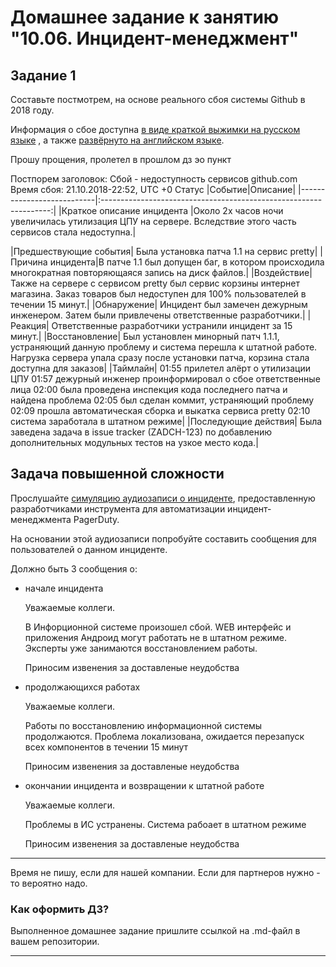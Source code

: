 # Домашнее задание к занятию "10.06. Инцидент-менеджмент"

## Задание 1

Составьте постмотрем, на основе реального сбоя системы Github в 2018 году.

Информация о сбое доступна [в виде краткой выжимки на русском языке](https://habr.com/ru/post/427301/) , а
также [развёрнуто на английском языке](https://github.blog/2018-10-30-oct21-post-incident-analysis/).

Прошу прощения, пролетел в прошлом дз эо пункт

Постпорем заголовок: Сбой - недоступность сервисов github.com
Время сбоя: 21.10.2018-22:52, UTC +0
Статус 
|Событие|Описание|
|---------------------------|:-----------------------------------------------------------------:|
|Краткое описание инцидента |Около 2х часов ночи увеличилась утилизация ЦПУ на сервере. Вследствие этого часть сервисов стала недоступна.|

|Предшествующие события| Была установка патча 1.1 на сервис pretty|
|Причина инцидента|В патче 1.1 был допущен баг, в котором происходила многократная повторяющаяся запись на
диск файлов.|
|Воздействие| Также на сервере с сервисом pretty был сервис корзины интернет магазина. Заказ товаров
был недоступен для 100% пользователей в течении 15 минут.|
|Обнаружение| Инцидент был замечен дежурным инженером. Затем были привлечены ответственные
разработчики.|
|Реакция| Ответственные разработчики устранили инцидент за 15 минут.|
|Восстановление| Был установлен минорный патч 1.1.1, устраняющий данную проблему и система перешла к штатной работе. Нагрузка сервера упала сразу после установки патча, корзина стала доступна для заказов|
|Таймлайн| 01:55 прилетел алёрт о утилизации ЦПУ
01:57 дежурный инженер проинформировал о сбое ответственные лица
02:00 была проведена инспекция кода последнего патча и найдена проблема
02:05 был сделан коммит, устраняющий проблему
02:09 прошла автоматическая сборка и выкатка сервиса pretty
02:10 система заработала в штатном режиме|
|Последующие действия| Была заведена задача в issue tracker (ZADCH-123) по добавлению дополнительных
модульных тестов на узкое место кода.|



## Задача повышенной сложности

Прослушайте [симуляцию аудиозаписи о инциденте](https://youtu.be/vw6I5DYWkNA?t=1), предоставленную 
разработчиками инструмента для автоматизации инцидент-менеджмента PagerDuty.

На основании этой аудиозаписи попробуйте составить сообщения для пользователей о данном инциденте.

Должно быть 3 сообщения о:
- начале инцидента  

	Уважаемые коллеги.
	
	В Инфорционной системе произошел сбой.
	WEB интерфейс и приложения Андроид могут работать не в штатном режиме.
	Эксперты уже занимаются восстановлением работы.
	
	Приносим извенения за доставленые неудобства
	 
- продолжающихся работах  

	Уважаемые коллеги.
	
	Работы по восстановлению информационной системы продолжаются.
	Проблема локализована, ожидается перезапуск всех компонентов в течении 15 минут
	
	Приносим извенения за доставленые неудобства
	
- окончании инцидента и возвращении к штатной работе  

	Уважаемые коллеги.
	
	Проблемы в ИС устранены.
	Система рабоает в штатном режиме
	
	Приносим извенения за доставленые неудобства
---
Время не пишу, если для нашей компании.
Если для партнеров нужно - то вероятно надо. 

### Как оформить ДЗ?

Выполненное домашнее задание пришлите ссылкой на .md-файл в вашем репозитории.

---
